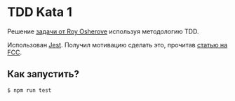 # TDD Kata 1

Решение [задачи от Roy Osherove](https://osherove.com/tdd-kata-1/) используя методологию TDD.

Использован [Jest](https://facebook.github.io/jest/). Получил мотивацию сделать это, прочитав [статью на FCC](https://www.freecodecamp.org/news/a-quick-introduction-to-test-driven-development-with-jest-cac71cb94e50/).

## Как запустить?
```bash
$ npm run test
```
